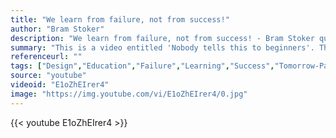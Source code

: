 ```yaml
---
title: "We learn from failure, not from success!"
author: "Bram Stoker"
description: "We learn from failure, not from success! - Bram Stoker quotes from GetInspired365.com"
summary: "This is a video entitled 'Nobody tells this to beginners'. The video shows us to stick with it and to keep pursuing your creative ambitions."
referenceurl: ""
tags: ["Design","Education","Failure","Learning","Success","Tomorrow-Page","_hof",]
source: "youtube"
videoid: "E1oZhEIrer4"
image: "https://img.youtube.com/vi/E1oZhEIrer4/0.jpg"
---
```


{{< youtube E1oZhEIrer4 >}}
